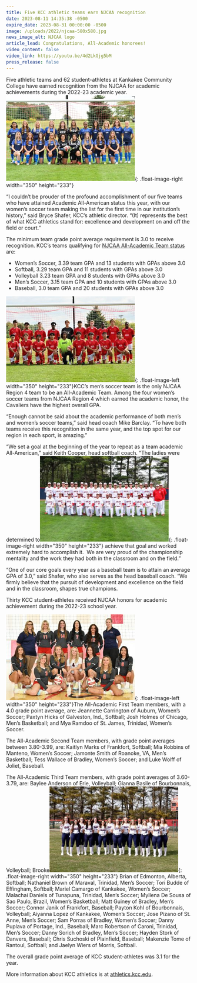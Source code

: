 ```yaml
---
title: Five KCC athletic teams earn NJCAA recognition
date: 2023-08-11 14:35:38 -0500
expire_date: 2023-08-31 00:00:00 -0500
image: /uploads/2022/njcaa-580x580.jpg
news_image_alt: NJCAA logo
article_lead: Congratulations, All-Academic honorees!
video_content: false
video_link: https://youtu.be/4d2LkGjg5bM
press_release: false
---
```

Five athletic teams and 62 student-athletes at Kankakee Community College have earned recognition from the NJCAA for academic achievements during the 2022-23 academic year.![KCC Women's Soccer team photo](/uploads/2023/womenssoccerteam-350x233-1.jpg "KCC Women's Soccer team photo"){: .float-image-right width="350" height="233"}

“I couldn’t be prouder of the profound accomplishment of our five teams who have attained Academic All-American status this year, with our women’s soccer team making the list for the first time in our institution’s history,” said Bryce Shafer, KCC’s athletic director. “(It) represents the best of what KCC athletics stand for: excellence and development on and off the field or court.”

The minimum team grade point average requirement is 3.0 to receive recognition. KCC’s teams qualifying for [NJCAA All-Academic Team status](https://d2o2figo6ddd0g.cloudfront.net/g/w/l0jxudk9w7hm2c/2022-23_NJCAA_Academic_Teams_of_the_Year_07-31-23.pdf) are:

* Women’s Soccer, 3.39 team GPA and 13 students with GPAs above 3.0
* Softball, 3.29 team GPA and 11 students with GPAs above 3.0
* Volleyball 3.23 team GPA and 8 students with GPAs above 3.0
* Men’s Soccer, 3.15 team GPA and 10 students with GPAs above 3.0
* Baseball, 3.0 team GPA and 20 students with GPAs above 3.0

![KCC Men's Soccer team photo](/uploads/2023/menssoccerteam-350x233-1.jpg "KCC Men's Soccer team photo"){: .float-image-left width="350" height="233"}KCC’s men’s soccer team is the only NJCAA Region 4 team to be an All-Academic Team. Among the four women’s soccer teams from NJCAA Region 4 which earned the academic honor, the Cavaliers have the highest overall GPA.

“Enough cannot be said about the academic performance of both men’s and women’s soccer teams,” said head coach Mike Barclay. “To have both teams receive this recognition in the same year, and the top spot for our region in each sport, is amazing.”

“We set a goal at the beginning of the year to repeat as a team academic All-American,” said Keith Cooper, head softball coach. “The ladies were determined to![KCC Baseball team photo](/uploads/2023/baseballteam-350x233-1.jpg "KCC Baseball team photo"){: .float-image-right width="350" height="233"}&nbsp;achieve that goal and worked extremely hard to accomplish it.&nbsp; We are very proud of the championship mentality and the work they had both in the classroom and on the field.”

“One of our core goals every year as a baseball team is to attain an average GPA of 3.0,” said Shafer, who also serves as the head baseball coach. “We firmly believe that the pursuit of development and excellence on the field and in the classroom, shapes true champions.

Thirty KCC student-athletes received NJCAA honors for academic achievement during the 2022-23 school year.

![KCC Volleyball team photo](/uploads/2023/volleyballteam-350x233-1.jpg "KCC Volleyball team photo"){: .float-image-left width="350" height="233"}The All-Academic First Team members, with a 4.0 grade point average, are: Jeannette Carrington of Auburn, Women’s Soccer; Paxtyn Hicks of Galveston, Ind., Softball; Josh Holmes of Chicago, Men’s Basketball; and Mya Ramdoo of St. James, Trinidad, Women’s Soccer.

The All-Academic Second Team members, with grade point averages between 3.80-3.99, are: Kaitlyn Marks of Frankfort, Softball; Mia Robbins of Manteno, Women’s Soccer; Jamonte Smith of Roanoke, VA, Men’s Basketball; Tess Wallace of Bradley, Women’s Soccer; and Luke Wolff of Joliet, Baseball.

The All-Academic Third Team members, with grade point averages of 3.60-3.79, are: Baylee Anderson of Erie, Volleyball; Gianna Basile of Bourbonnais, Volleyball; Brooke![KCC Softball team photo](/uploads/2023/softballteam-350x233-1.jpg "KCC Softball team photo"){: .float-image-right width="350" height="233"}&nbsp;Brian of Edmonton, Alberta, Softball; Nathaniel Brown of Maraval, Trinidad, Men’s Soccer; Tori Budde of Effingham, Softball; Mariel Camargo of Kankakee, Women’s Soccer; Malachai Daniels of Tunapuna, Trinidad, Men’s Soccer; Myllena De Sousa of Sao Paulo, Brazil, Women’s Basketball; Matt Guiney of Bradley, Men’s Soccer; Connor Janik of Frankfort, Baseball; Payton Kohl of Bourbonnais, Volleyball; Aiyanna Lopez of Kankakee, Women’s Soccer; Jose Pizano of St. Anne, Men’s Soccer; Sam Porras of Bradley, Women’s Soccer; Danny Puplava of Portage, Ind., Baseball; Marc Robertson of Caroni, Trinidad, Men’s Soccer; Danny Sorich of Bradley, Men’s Soccer; Hayden Stork of Danvers, Baseball; Chris Suchoski of Plainfield, Baseball; Makenzie Tome of Rantoul, Softball; and Jaelyn Wiers of Morris, Softball.

The overall grade point average of KCC student-athletes was 3.1 for the year.

More information about KCC athletics is at [athletics.kcc.edu](https://athletics.kcc.edu).